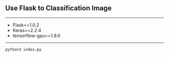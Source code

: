 ## Use Flask to Classification Image


-------
* Flask==1.0.2
* Keras==2.2.4
* tensorflow-gpu==1.9.0
-------


`` python3 index.py `` 